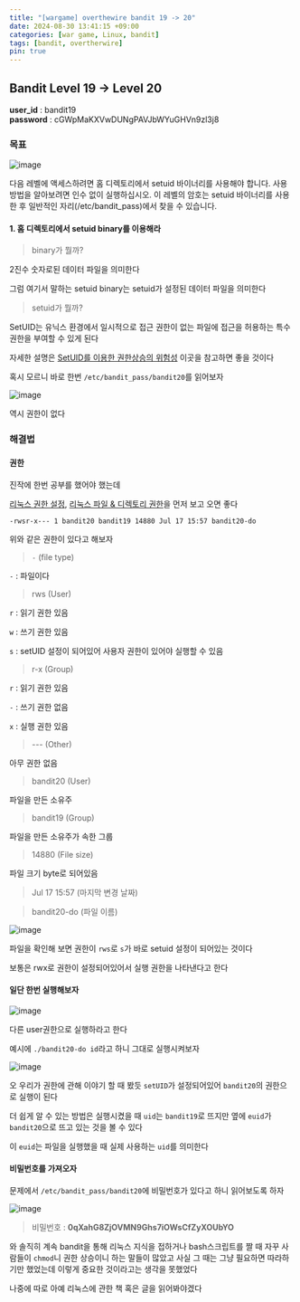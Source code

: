 ```yaml
---
title: "[wargame] overthewire bandit 19 -> 20"
date: 2024-08-30 13:41:15 +09:00
categories: [war game, Linux, bandit]
tags: [bandit, overtherwire]
pin: true
---
```


## Bandit Level 19 -> Level 20

**user_id** : bandit19<br/>
**password** : cGWpMaKXVwDUNgPAVJbWYuGHVn9zl3j8

### 목표

![image](https://github.com/user-attachments/assets/07e3af78-dba4-4b62-94dc-2067f65c28d7)

다음 레벨에 액세스하려면 홈 디렉토리에서 setuid 바이너리를 사용해야 합니다. 사용 방법을 알아보려면 인수 없이 실행하십시오. 이 레벨의 암호는 setuid 바이너리를 사용한 후 일반적인 자리(/etc/bandit_pass)에서 찾을 수 있습니다.

#### 1. 홈 디렉토리에서 setuid binary를 이용해라

> binary가 뭘까?

2진수 숫자로된 데이터 파일을 의미한다

그럼 여기서 말하는 setuid binary는 setuid가 설정된 데이터 파일을 의미한다

> setuid가 뭘까?

SetUID는 유닉스 환경에서 일시적으로 접근 권한이 없는 파일에 접근을 허용하는 특수 권한을 부여할 수 있게 된다

자세한 설명은 [SetUID를 이용한 권한상승의 위험성](https://www.igloo.co.kr/security-information/setuid%EB%A5%BC-%EC%9D%B4%EC%9A%A9%ED%95%9C-%EA%B6%8C%ED%95%9C%EC%83%81%EC%8A%B9%EC%9D%98-%EC%9C%84%ED%97%98%EC%84%B1/) 이곳을 참고하면 좋을 것이다

혹시 모르니 바로 한번 `/etc/bandit_pass/bandit20`를 읽어보자

![image](https://github.com/user-attachments/assets/6ff43497-9bfb-4592-aab0-ad94d096f360)

역시 권한이 없다

### 해결법

#### 권한

진작에 한번 공부를 했어야 했는데

[리눅스 권한 설정](https://danmilife.tistory.com/8), [리눅스 파일 & 디렉토리 권한](https://inpa.tistory.com/entry/LINUX-%F0%9F%93%9A-%ED%8C%8C%EC%9D%BC-%EA%B6%8C%ED%95%9C-%EC%86%8C%EC%9C%A0%EA%B6%8C%ED%97%88%EA%B0%80%EA%B6%8C-%F0%9F%92%AF-%EC%A0%95%EB%A6%AC)을 먼저 보고 오면 좋다

```
-rwsr-x--- 1 bandit20 bandit19 14880 Jul 17 15:57 bandit20-do
```

위와 같은 권한이 있다고 해보자

> `-` (file type)

`-`  : 파일이다

> rws (User) 

`r` : 읽기 권한 있음

`w` : 쓰기 권한 있음

`s` : setUID 설정이 되어있어 사용자 권한이 있어야 실행할 수 있음

> r-x (Group)

`r` : 읽기 권한 있음

`-` : 쓰기 권한 없음

`x` : 실행 권한 있음

> --- (Other)

아무 권한 없음

> bandit20 (User)

파일을 만든 소유주

> bandit19 (Group)

파일을 만든 소유주가 속한 그룹

> 14880 (File size)

파일 크기 byte로 되어있음

> Jul 17 15:57 (마지막 변경 날짜)

> bandit20-do (파일 이름)

![image](https://github.com/user-attachments/assets/0a5d9eb1-bebe-464f-aaca-e776afd4aaa5)

파일을 확인해 보면 권한이 `rws`로 `s`가 바로 setuid 설정이 되어있는 것이다

보통은 rwx로 권한이 설정되어있어서 실행 권한을 나타낸다고 한다

#### 일단 한번 실행해보자

![image](https://github.com/user-attachments/assets/71580daf-76e8-43b2-88a7-a2fb86612632)

다른 user권한으로 실행하라고 한다

예시에 `./bandit20-do id`라고 하니 그대로 실행시켜보자

![image](https://github.com/user-attachments/assets/f0164f7b-afcc-4c30-81e5-96b1809ff08a)

오 우리가 권한에 관해 이야기 할 때 봤듯 `setUID`가 설정되어있어 `bandit20`의 권한으로 실행이 된다

더 쉽게 알 수 있는 방법은 실행시켰을 때 `uid`는 `bandit19`로 뜨지만 옆에 `euid`가 `bandit20`으로 뜨고 있는 것을 볼 수 있다

이 `euid`는 파일을 실행했을 때 실제 사용하는 `uid`를 의미한다

#### 비밀번호를 가져오자

문제에서 `/etc/bandit_pass/bandit20`에 비밀번호가 있다고 하니 읽어보도록 하자

![image](https://github.com/user-attachments/assets/fe548a42-e460-4152-a819-04838907a4e2)

> 비밀번호 : **0qXahG8ZjOVMN9Ghs7iOWsCfZyXOUbYO**

와 솔직히 계속 bandit을 통해 리눅스 지식을 접하거나 bash스크립트를 짤 때 자꾸 사람들이 `chmod`니 권한 상승이니 하는 말들이 많았고 사실 그 때는 그냥 필요하면 따라하기만 했었는데 이렇게 중요한 것이라고는 생각을 못했었다

나중에 따로 아예 리눅스에 관한 책 혹은 글을 읽어봐야겠다